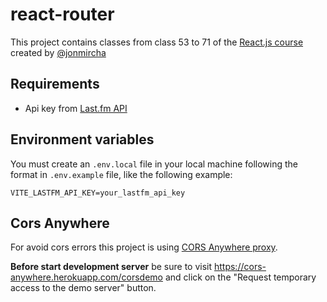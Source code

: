 # react-router

This project contains classes from class 53 to 71 of the [React.js course](https://www.youtube.com/playlist?list=PLvq-jIkSeTUZ5XcUw8fJPTBKEHEKPMTKk) created by [@jonmircha](https://www.youtube.com/@jonmircha)

## Requirements

- Api key from [Last.fm API](https://www.last.fm/api/authentication)

## Environment variables

You must create an `.env.local` file in your local machine following the format in `.env.example` file, like the following example:

```
VITE_LASTFM_API_KEY=your_lastfm_api_key
```

## Cors Anywhere

For avoid cors errors this project is using [CORS Anywhere proxy](https://github.com/Rob--W/cors-anywhere).

**Before start development server** be sure to visit https://cors-anywhere.herokuapp.com/corsdemo and click on the "Request temporary access to the demo server" button.
